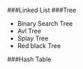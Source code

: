 ###Linked List
###Tree
- Binary Search Tree
- Avl Tree
- Splay Tree
- Red black Tree

###Hash Table
